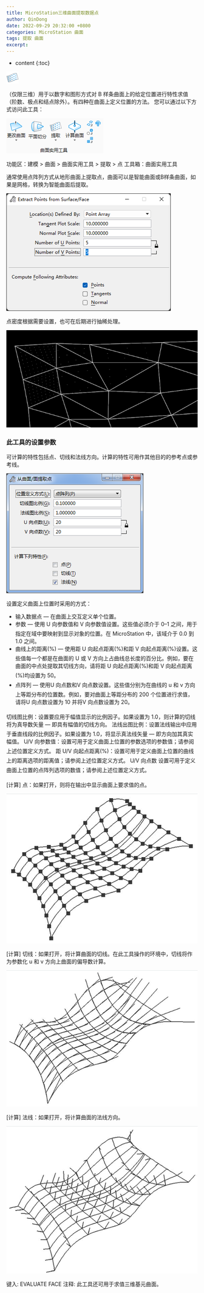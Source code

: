 ```yaml
---
title: MicroStation三维曲面提取数据点
author: QinDong
date: 2022-09-29 20:32:00 +0800
categories: MicroStation 曲面
tags: 提取 曲面
excerpt: 
---
```

* content
{:toc}

![](/img/2022/2022-09-29-20-55-15.png)

（仅限三维）用于以数字和图形方式对 B 样条曲面上的给定位置进行特性求值（阶数、极点和结点除外）。有四种在曲面上定义位置的方法。
您可以通过以下方式访问此工具：

![](/img/2022/2022-09-29-20-55-23.png)

功能区：建模 > 曲面 > 曲面实用工具 > 提取 > 点
工具箱：曲面实用工具


通常使用点阵列方式从地形曲面上提取点，曲面可以是智能曲面或B样条曲面，如果是网格，转换为智能曲面后提取。

![](/img/2022/2022-09-29-21-05-35.png)

点密度根据需要设置，也可在后期进行抽稀处理。

![](/img/2022/2022-09-29-21-06-28.png)

### 此工具的设置参数

可计算的特性包括点、切线和法线方向。计算的特性可用作其他目的的参考点或参考线。

![](/img/2022/2022-09-29-20-55-35.png)

设置定义曲面上位置时采用的方式：
- 输入数据点 — 在曲面上交互定义单个位置。
- 参数 — 使用 U 向参数值和 V 向参数值设置。这些值必须介于 0–1 之间，用于指定在域中要映射到显示对象的位置。在 MicroStation 中，该域介于 0.0 到 1.0 之间。
- 曲线上的距离(%) — 使用距 U 向起点距离(%)和距 V 向起点距离(%)设置。这些值每一个都是在曲面的 U 或 V 方向上占曲线总长度的百分比。例如，要在曲面的中点处提取其切线方向，请将距 U 向起点距离(%)和距 V 向起点距离(%)均设置为 50。
- 点阵列 — 使用U 向点数和V 向点数设置。这些值分别为在曲线的 u 和 v 方向上等距分布的位置数。例如，要对曲面上等距分布的 200 个位置进行求值，请将U 向点数设置为 10 并将V 向点数设置为 20。

切线图比例：设置要应用于幅值显示的比例因子。如果设置为 1.0，则计算的切线将为真导数矢量 — 即具有幅值的切线方向。
法线出图比例：设置法线输出中应用于垂直线段的比例因子。如果设置为 1.0，将显示真法线矢量 — 即方向加其真实幅值。
U/V 向参数值：设置可用于定义曲面上位置的参数选项的参数值；请参阅上述位置定义方式。
距 U/V 向起点距离(%)：设置可用于定义曲面上位置的曲线上的距离选项的距离值；请参阅上述位置定义方式。
U/V 向点数	设置可用于定义曲面上位置的点阵列选项的数值；请参阅上述位置定义方式。

[计算] 点：如果打开，则将在输出中显示曲面上要求值的点。

![](/img/2022/2022-09-29-20-55-58.png)

[计算] 切线：如果打开，将计算曲面的切线。在此工具操作的环境中，切线将作为参数化 u 和 v 方向上曲面的偏导数计算。

![](/img/2022/2022-09-29-20-56-07.png)

[计算] 法线：如果打开，将计算曲面的法线方向。

![](/img/2022/2022-09-29-20-56-15.png)

键入: EVALUATE FACE
注释: 此工具还可用于求值三维基元曲面。